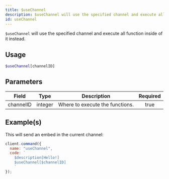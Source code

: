 ```yaml
---
title: $useChannel
description: $useChannel will use the specified channel and execute all function inside of it instead.
id: useChannel
---
```


`$useChannel` will use the specified channel and execute all function inside of it instead.

## Usage

```php
$useChannel[channelID]
```

## Parameters

| Field     | Type    | Description                     | Required |
| --------- | ------- | ------------------------------- | :------: |
| channelID | integer | Where to execute the functions. |   true   |

## Example(s)

This will send an embed in the current channel:

```javascript
client.command({
  name: "useChannel",
  code: `
    $description[Hello!]
    $useChannel[$channelID]
    `
});
```
